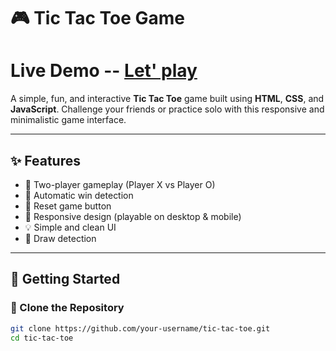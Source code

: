 # 🎮 Tic Tac Toe Game

# Live Demo -- [Let' play](https://mohdsohel-07.github.io/Tic-Tac-Toe-Game/)

A simple, fun, and interactive **Tic Tac Toe** game built using **HTML**, **CSS**, and **JavaScript**. Challenge your friends or practice solo with this responsive and minimalistic game interface.

---

## ✨ Features

- 🎯 Two-player gameplay (Player X vs Player O)
- 🧠 Automatic win detection
- 🔁 Reset game button
- 📱 Responsive design (playable on desktop & mobile)
- 💡 Simple and clean UI
- 🚫 Draw detection

---


## 🚀 Getting Started

### 📁 Clone the Repository

```bash
git clone https://github.com/your-username/tic-tac-toe.git
cd tic-tac-toe
